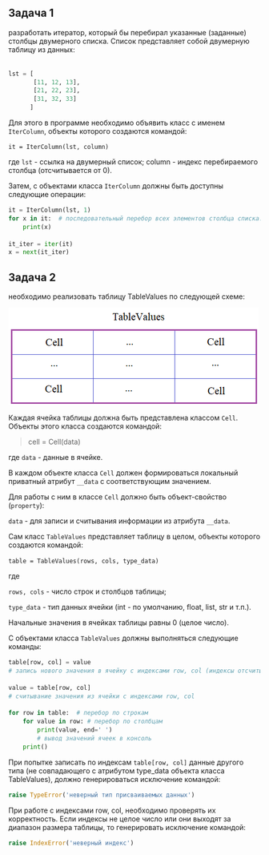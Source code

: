 ## Задача 1

разработать итератор, который бы перебирал указанные (заданные) столбцы двумерного списка. Список представляет собой двумерную таблицу из данных:

```python

lst = [
       [11, 12, 13],
       [21, 22, 23],
       [31, 32, 33]
      ]
```

Для этого в программе необходимо объявить класс с именем `IterColumn`, объекты которого создаются командой:

```
it = IterColumn(lst, column)
```

где `lst` - ссылка на двумерный список; column - индекс перебираемого столбца (отсчитывается от 0).

Затем, с объектами класса `IterColumn` должны быть доступны следующие операции:

```python
it = IterColumn(lst, 1)
for x in it:  # последовательный перебор всех элементов столбца списка: x12, x22, ..., xM2
    print(x)

it_iter = iter(it)
x = next(it_iter)
```

## Задача 2

необходимо реализовать таблицу TableValues по следующей схеме:

![](img/table_2.png)

Каждая ячейка таблицы должна быть представлена классом `Cell`. Объекты этого класса создаются командой:

> cell = Cell(data)

где `data` - данные в ячейке.

В каждом объекте класса `Cell` должен формироваться локальный приватный атрибут `__data` с соответствующим значением.

Для работы с ним в классе `Cell` должно быть объект-свойство (`property`):

`data` - для записи и считывания информации из атрибута `__data`.

Сам класс `TableValues` представляет таблицу в целом, объекты которого создаются командой:

`table = TableValues(rows, cols, type_data)`

где

`rows, cols` - число строк и столбцов таблицы;

`type_data` - тип данных ячейки (int - по умолчанию, float, list, str и т.п.).

Начальные значения в ячейках таблицы равны 0 (целое число).

С объектами класса `TableValues` должны выполняться следующие команды:

```python
table[row, col] = value
# запись нового значения в ячейку с индексами row, col (индексы отсчитываются с нуля)

value = table[row, col]
# считывание значения из ячейки с индексами row, col

for row in table:  # перебор по строкам
    for value in row: # перебор по столбцам
        print(value, end=' ')
        # вывод значений ячеек в консоль
    print()
```

При попытке записать по индексам `table[row, col]` данные другого типа (не совпадающего с атрибутом type_data объекта класса TableValues), должно генерироваться исключение командой:

```python
raise TypeError('неверный тип присваиваемых данных')
```

При работе с индексами row, col, необходимо проверять их корректность. Если индексы не целое число или они выходят за диапазон размера таблицы, то генерировать исключение командой:

```python
raise IndexError('неверный индекс')
```
